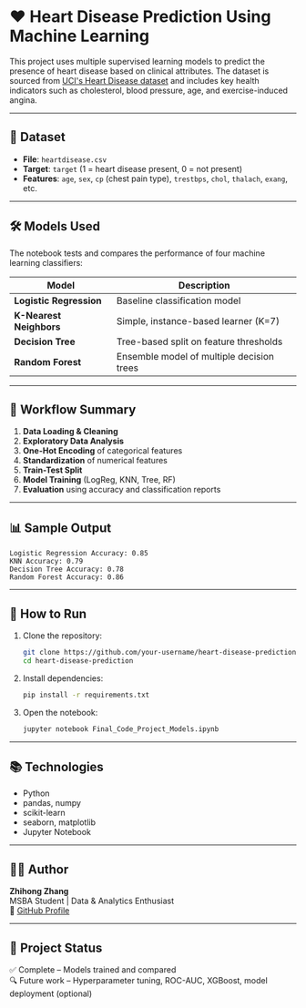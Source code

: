 
# ❤️ Heart Disease Prediction Using Machine Learning

This project uses multiple supervised learning models to predict the presence of heart disease based on clinical attributes. The dataset is sourced from [UCI's Heart Disease dataset](https://archive.ics.uci.edu/ml/datasets/Heart+Disease) and includes key health indicators such as cholesterol, blood pressure, age, and exercise-induced angina.

---

## 📁 Dataset

- **File**: `heartdisease.csv`
- **Target**: `target` (1 = heart disease present, 0 = not present)
- **Features**: `age`, `sex`, `cp` (chest pain type), `trestbps`, `chol`, `thalach`, `exang`, etc.

---

## 🛠️ Models Used

The notebook tests and compares the performance of four machine learning classifiers:

| Model                     | Description                            |
|--------------------------|----------------------------------------|
| **Logistic Regression**  | Baseline classification model          |
| **K-Nearest Neighbors**  | Simple, instance-based learner (K=7)   |
| **Decision Tree**        | Tree-based split on feature thresholds |
| **Random Forest**        | Ensemble model of multiple decision trees |

---

## 🧪 Workflow Summary

1. **Data Loading & Cleaning**
2. **Exploratory Data Analysis**
3. **One-Hot Encoding** of categorical features
4. **Standardization** of numerical features
5. **Train-Test Split**
6. **Model Training** (LogReg, KNN, Tree, RF)
7. **Evaluation** using accuracy and classification reports

---

## 📊 Sample Output

```text
Logistic Regression Accuracy: 0.85
KNN Accuracy: 0.79
Decision Tree Accuracy: 0.78
Random Forest Accuracy: 0.86
```

---

## 📌 How to Run

1. Clone the repository:
   ```bash
   git clone https://github.com/your-username/heart-disease-prediction.git
   cd heart-disease-prediction
   ```

2. Install dependencies:
   ```bash
   pip install -r requirements.txt
   ```

3. Open the notebook:
   ```bash
   jupyter notebook Final_Code_Project_Models.ipynb
   ```

---

## 📚 Technologies

- Python
- pandas, numpy
- scikit-learn
- seaborn, matplotlib
- Jupyter Notebook

---

## 🙋‍♀️ Author

**Zhihong Zhang**  
MSBA Student | Data & Analytics Enthusiast  
🔗 [GitHub Profile](https://github.com/TEDDYZ11)

---

## 🧠 Project Status

✅ Complete – Models trained and compared  
🔍 Future work – Hyperparameter tuning, ROC-AUC, XGBoost, model deployment (optional)
